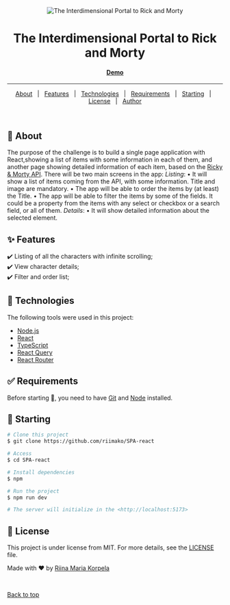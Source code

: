 <div align="center" id="top"> 
  <img src="./.github/app.gif" alt="The Interdimensional Portal to Rick and Morty" />
</div>

<h1 align="center">The Interdimensional Portal to Rick and Morty</h1>

 <h4 align="center">
  <a href="https://rick-morty-ten-sigma.vercel.app/">Demo</a>
</h4>

<hr>

<p align="center">
  <a href="#dart-about">About</a> &#xa0; | &#xa0; 
  <a href="#sparkles-features">Features</a> &#xa0; | &#xa0;
  <a href="#rocket-technologies">Technologies</a> &#xa0; | &#xa0;
  <a href="#white_check_mark-requirements">Requirements</a> &#xa0; | &#xa0;
  <a href="#checkered_flag-starting">Starting</a> &#xa0; | &#xa0;
  <a href="#memo-license">License</a> &#xa0; | &#xa0;
  <a href="https://github.com/riimako" target="_blank">Author</a>
</p>

<br>

## :dart: About

The purpose of the challenge is to build a single page application with React,showing a list of items with
some information in each of them, and another page showing detailed
information of each item, based on the [Ricky & Morty API](https://rickandmortyapi.com/).
There will be two main screens in the app:
_Listing_:
• It will show a list of items coming from the API, with some information. Title
and image are mandatory.
• The app will be able to order the items by (at least) the Title.
• The app will be able to filter the items by some of the fields. It could be a
property from the items with any select or checkbox or a search field, or all
of them.
_Details_:
• It will show detailed information about the selected element.

## :sparkles: Features

:heavy_check_mark: Listing of all the characters with infinite scrolling;\
:heavy_check_mark: View character details;\
:heavy_check_mark: Filter and order list;

## :rocket: Technologies

The following tools were used in this project:

- [Node.js](https://nodejs.org/en/)
- [React](https://react.dev/)
- [TypeScript](https://www.typescriptlang.org/)
- [React Query](https://tanstack.com/query/v5/docs/framework/react/overview)
- [React Router](https://reactrouter.com/)

## :white_check_mark: Requirements

Before starting :checkered_flag:, you need to have [Git](https://git-scm.com) and [Node](https://nodejs.org/en/) installed.

## :checkered_flag: Starting

```bash
# Clone this project
$ git clone https://github.com/riimako/SPA-react

# Access
$ cd SPA-react

# Install dependencies
$ npm

# Run the project
$ npm run dev

# The server will initialize in the <http://localhost:5173>
```

## :memo: License

This project is under license from MIT. For more details, see the [LICENSE](LICENSE.md) file.

Made with :heart: by <a href="https://github.com/riimako" target="_blank">Riina Maria Korpela</a>

&#xa0;

<a href="#top">Back to top</a>
